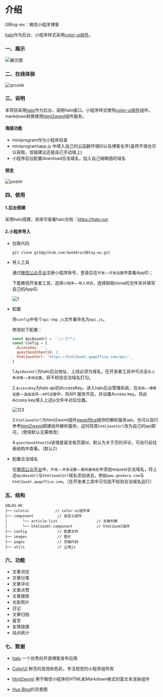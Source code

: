 # 介绍

GBlog-wx：微信小程序博客

[halo](https://halu.run)作为后台，小程序样式采用[color-ui组件](https://www.color-ui.com/)。

### 一、展示

![展示图](https://cdn.fuzui.net/blog/view.png)

### 二、在线体验

![qrcode](https://cdn.fuzui.net/blog/qrcode_1588864925914.png)

### 三、说明

本项目采用[halo](https://halu.run)作为后台，调用halo接口。小程序样式使用[color-ui组件](https://www.color-ui.com/)组件。markdown转换使用[html2wxml](https://github.com/qwqoffice/html2wxml)组件服务。

#### 海报功能
* miniprogram作为小程序目录
* miniprogram\app.js 中填入自己的云函数环境ID以及博客名字(虽然不填也可以获取，但我建议还是自己手动填上)
* 小程序后台配置download合法域名，加入自己缩略图的域名
#### 预览
![poster](https://ae01.alicdn.com/kf/Hb84abd2bec884beba0eca0aa3cdd8deam.jpg)

### 四、使用

#### 1.后台搭建

采用halo搭建，具体可查看halo文档：https://halo.run

#### 2.小程序导入

* 拉取代码

  ```shell
  git clone git@github.com:GeekEra/GBlog-wx.git
  ```

* 导入工具

  通过[微信公众平台](https://mp.weixin.qq.com/)注册小程序账号，登录后在`开发——开发设置`中查看AppID；

  下载微信开发者工具，选择`小程序——导入项目`，选择刚刚clone的文件夹并填写自己的AppID.

  ![1](https://cdn.fuzui.net/blog/1_1588866821272.png)

* 配置

  将`config`中有个`api-tmp.js`文件重命名为`api.js`。

  修改如下配置：

  ```javascript
  const ApiBaseUrl = '';//生产上
  const Config = {
    AccessKey: '',
    guestbookSheetId: 2,
    html2wxmlUrl: 'https://html2wxml.qwqoffice.com/api/',
  }
  ```

  1.`ApiBaseUrl`为halo后台地址，上线必须为域名，在开发者工具中可点击`右上角详情——本地设置`，将不校验合法域名打勾。

  2.`AccessKey`为halo api的AccessKey。进入halo后台管理系统，在`系统——博客设置——高级选项——API设置`中，将API 服务开启，并设置Access key。将此Access key填入上述js文件中对应位置。

  ![123](https://cdn.fuzui.net/blog/123_1588867938268.png)

  3.`html2wxmlUrl`为html2wxml组件[qwqoffice](https://www.qwqoffice.com/)提供的解析服务api。也可以自行参考[html2wxml](https://github.com/qwqoffice/html2wxml)搭建组件解析服务，这时将其`html2wxmlUrl`改为自己的api即可。（使用默认无需修改）

  4.`guestbookSheetId`该值是留言板页面id，默认为关于页的评论，可自行前往表结构中查看。（默认2）

* 配置合法域名

  在[微信公众平台](https://mp.weixin.qq.com/)中，`开发——开发设置——服务器域名`中添加request合法域名，将上述`ApiBaseUrl`与`html2wxmlUrl`域名添加进去，例如`www.geekera.com`与`html2wxml.qwqoffice.com`。（在开发者工具中可勾选不校验合法域名运行）

### 五、结构

```
GBLOG-WX     
├── colorui            // color-ui组件库 
├── component           // 自定义组件
│       └── article-list                  // 文章列表
│       └── html2wxml-component           // html2wxml组件
├── config 				// 配置文件
├── images      		// 图片
├── pages   			// 页面代码
├── utils      			// 公用js

```

### 六、功能

* 文章浏览
* 文章分类
* 文章评论
* 文章点赞
* 文章搜索
* 光影照片
* 日记
* 文章归档
* 留言
* 友情链接
* 站点统计

### 

### 七、致谢

* [halo](https://github.com/halo-dev/halo) 一个优秀的开源博客发布应用
* [ColorUI](https://github.com/weilanwl/ColorUI) 鲜亮的高饱和色彩，专注视觉的小程序组件库

* [html2wxml](https://github.com/qwqoffice/html2wxml) 用于微信小程序的HTML和Markdown格式的富文本渲染组件
* [Hux Blog](https://huangxuan.me/)的背景图
